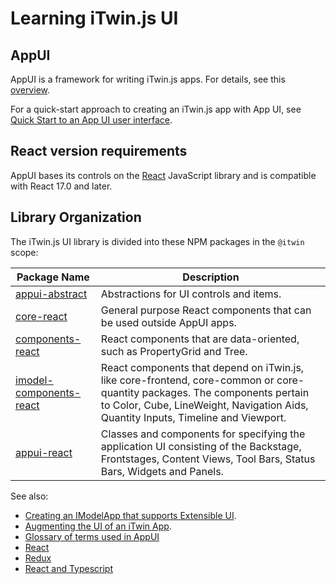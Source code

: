 # Learning iTwin.js UI

## AppUI

AppUI is a framework for writing iTwin.js apps. For details, see this [overview](./appui/index).

For a quick-start approach to creating an iTwin.js app with App UI, see [Quick Start to an App UI user interface](./QuickStartUi.md).

## React version requirements

AppUI bases its controls on the [React](https://reactjs.org/) JavaScript library and is compatible with React 17.0 and later.

## Library Organization

The iTwin.js UI library is divided into these NPM packages in the `@itwin` scope:

|Package Name|Description
|-----|-----
|[appui-abstract](./abstract/index)|Abstractions for UI controls and items.
|[core-react](./core/index)|General purpose React components that can be used outside AppUI apps.
|[components-react](./components/index)|React components that are data-oriented, such as PropertyGrid and Tree.
|[imodel-components-react](./imodel-components/index)|React components that depend on iTwin.js, like core-frontend, core-common or core-quantity packages. The components pertain to Color, Cube, LineWeight, Navigation Aids, Quantity Inputs, Timeline and Viewport.
|[appui-react](./appui-react/index)|Classes and components for specifying the application UI consisting of the Backstage, Frontstages, Content Views, Tool Bars, Status Bars, Widgets and Panels.

See also:

- [Creating an IModelApp that supports Extensible UI](./HostAppUI.md).
- [Augmenting the UI of an iTwin App](./AugmentingUI.md).
- [Glossary of terms used in AppUI](./UIGlossary)
- [React](https://reactjs.org/)
- [Redux](https://redux.js.org/)
- [React and Typescript](https://github.com/typescript-cheatsheets/react-typescript-cheatsheet/)
